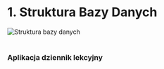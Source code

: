 <h1> 1. Struktura Bazy Danych</h1>
<img src="https://imgur.com/a/doePJUaw" alt="Struktura bazy danych">
<br><br>
<h3>Aplikacja dziennik lekcyjny</h3>
